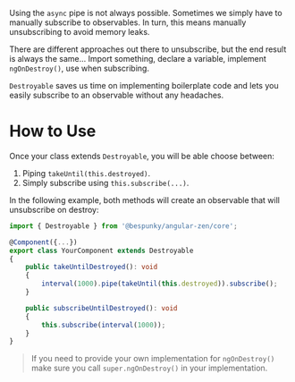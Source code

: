 Using the `async` pipe is not always possible. Sometimes we simply have to manually subscribe to observables.
In turn, this means manually unsubscribing to avoid memory leaks.

There are different approaches out there to unsubscribe, but the end result is always the same... Import something, declare a variable, implement `ngOnDestroy()`, use when subscribing.

`Destroyable` saves us time on implementing boilerplate code and lets you easily subscribe to an observable without any headaches.

# How to Use
Once your class extends `Destroyable`, you will be able choose between:
1. Piping `takeUntil(this.destroyed)`.
2. Simply subscribe using `this.subscribe(...)`.

In the following example, both methods will create an observable that will unsubscribe on destroy:

```typescript
import { Destroyable } from '@bespunky/angular-zen/core';

@Component({...})
export class YourComponent extends Destroyable
{
    public takeUntilDestroyed(): void
    {
        interval(1000).pipe(takeUntil(this.destroyed)).subscribe();
    }

    public subscribeUntilDestroyed(): void
    {
        this.subscribe(interval(1000));
    }
}
```

> If you need to provide your own implementation for `ngOnDestroy()` make sure you call `super.ngOnDestroy()` in your implementation.